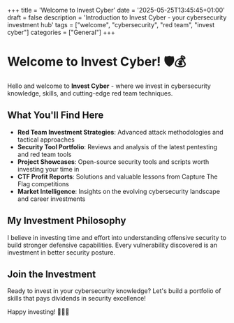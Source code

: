 +++
title = 'Welcome to Invest Cyber'
date = '2025-05-25T13:45:45+01:00'
draft = false
description = 'Introduction to Invest Cyber - your cybersecurity investment hub'
tags = ["welcome", "cybersecurity", "red team", "invest cyber"]
categories = ["General"]
+++

# Welcome to Invest Cyber! 🛡️💰

Hello and welcome to **Invest Cyber** - where we invest in cybersecurity knowledge, skills, and cutting-edge red team techniques.

## What You'll Find Here

- **Red Team Investment Strategies**: Advanced attack methodologies and tactical approaches
- **Security Tool Portfolio**: Reviews and analysis of the latest pentesting and red team tools
- **Project Showcases**: Open-source security tools and scripts worth investing your time in
- **CTF Profit Reports**: Solutions and valuable lessons from Capture The Flag competitions
- **Market Intelligence**: Insights on the evolving cybersecurity landscape and career investments

## My Investment Philosophy

I believe in investing time and effort into understanding offensive security to build stronger defensive capabilities. Every vulnerability discovered is an investment in better security posture.

## Join the Investment

Ready to invest in your cybersecurity knowledge? Let's build a portfolio of skills that pays dividends in security excellence!

Happy investing! 🔴🔵💎
